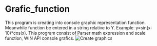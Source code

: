# Grafic_function
This program is creating into console graphic representation function. Meanwhile  function be entered in a string relative to Y. Example: y=sin(x-10)*cos(x). This program consist of Parser math expression and scale function, WIN API console grafics.
![Create graphics](https://https://github.com/Iklipsa/Grafic_function/blob/check/GrafOutput.png)
